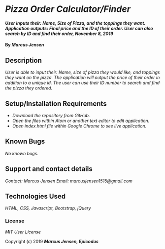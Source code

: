 # _Pizza Order Calculator/Finder_

#### _User inputs their: Name, Size of Pizza, and the toppings they want. Application outputs: Final price and the ID of their order. User can also search by ID and find their order, November 8, 2019_

#### By _**Marcus Jensen**_

## Description

_User is able to input their: Name, size of pizza they would like, and toppings they want on the pizza. The application will output the price of their order in addition to a unique id. The user can use their ID number to search and find the pizza they ordered._

## Setup/Installation Requirements

* _Download the repository from GitHub._
* _Open the files within Atom or another text editor to edit application._
* _Open index.html file within Google Chrome to see live application._

## Known Bugs

_No known bugs._

## Support and contact details

_Contact: Marcus Jensen Email: marcusjensen1515@gmail.com_

## Technologies Used

_HTML, CSS, Javascript, Bootstrap, jQuery_

### License

*MIT User License*

Copyright (c) 2019 **_Marcus Jensen, Epicodus_**
